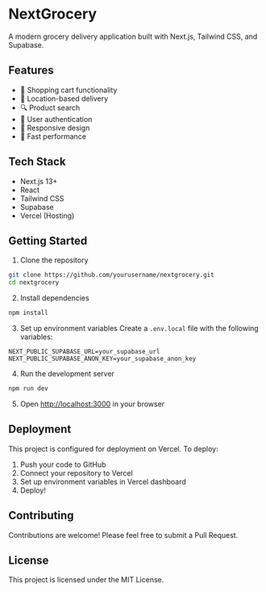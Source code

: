 # NextGrocery

A modern grocery delivery application built with Next.js, Tailwind CSS, and Supabase.

## Features

- 🛒 Shopping cart functionality
- 📍 Location-based delivery
- 🔍 Product search
- 👤 User authentication
- 📱 Responsive design
- 🚀 Fast performance

## Tech Stack

- Next.js 13+
- React
- Tailwind CSS
- Supabase
- Vercel (Hosting)

## Getting Started

1. Clone the repository
```bash
git clone https://github.com/yourusername/nextgrocery.git
cd nextgrocery
```

2. Install dependencies
```bash
npm install
```

3. Set up environment variables
Create a `.env.local` file with the following variables:
```env
NEXT_PUBLIC_SUPABASE_URL=your_supabase_url
NEXT_PUBLIC_SUPABASE_ANON_KEY=your_supabase_anon_key
```

4. Run the development server
```bash
npm run dev
```

5. Open [http://localhost:3000](http://localhost:3000) in your browser

## Deployment

This project is configured for deployment on Vercel. To deploy:

1. Push your code to GitHub
2. Connect your repository to Vercel
3. Set up environment variables in Vercel dashboard
4. Deploy!

## Contributing

Contributions are welcome! Please feel free to submit a Pull Request.

## License

This project is licensed under the MIT License. 